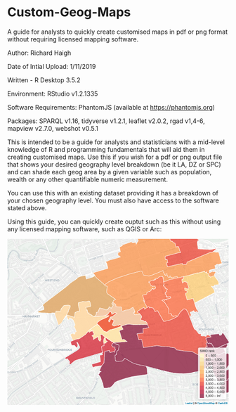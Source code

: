 # Custom-Geog-Maps
A guide for analysts to quickly create customised maps in pdf or png format without requiring licensed mapping software. 

Author: Richard Haigh

Date of Intial Upload: 1/11/2019

Written - R Desktop 3.5.2

Environment: RStudio v1.2.1335

Software Requirements: PhantomJS (available at https://phantomjs.org)

Packages:
SPARQL v1.16, tidyverse v1.2.1, leaflet v2.0.2, rgad v1,4-6, mapview v2.7.0, webshot v0.5.1

This is intended to be a guide for analysts and statisticians with a mid-level knowledge of R and programming fundamentals
that will aid them in creating customised maps. Use this if you wish for a pdf or png output file that shows your desired 
geography level breakdown (be it LA, DZ or SPC) and can shade each geog area by a given variable such as population, wealth 
or any other quantifiable numeric measurement. 

You can use this with an existing dataset providing it has a breakdown of your chosen geography level. You must also have access
to the software stated above. 

Using this guide, you can quickly create ouptut such as this without using any licensed mapping software, such as QGIS or Arc:

![Example simple output](./Rplot.png)
